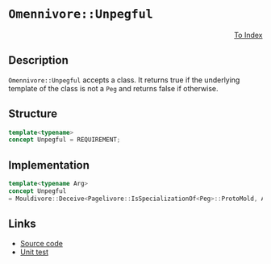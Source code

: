 <!-- Copyright 2024 Feng Mofan
SPDX-License-Identifier: Apache-2.0 -->

# `Omennivore::Unpegful`

<p style='text-align: right;'><a href="../../concepts.md#omennivore-unpegful">To Index</a></p>

## Description

`Omennivore::Unpegful` accepts a class.
It returns true if the underlying template of the class is not a `Peg` and returns false if otherwise.

## Structure

```C++
template<typename>
concept Unpegful = REQUIREMENT;
```

## Implementation

```C++
template<typename Arg>
concept Unpegful
= Mouldivore::Deceive<Pagelivore::IsSpecializationOf<Peg>::ProtoMold, Arg>;
```

## Links

- [Source code](../../../../conceptrodon/descend/omennivore/concepts/unpegful.hpp)
- [Unit test](../../../../tests/unit/concepts/omennivore/unpegful.test.hpp)
